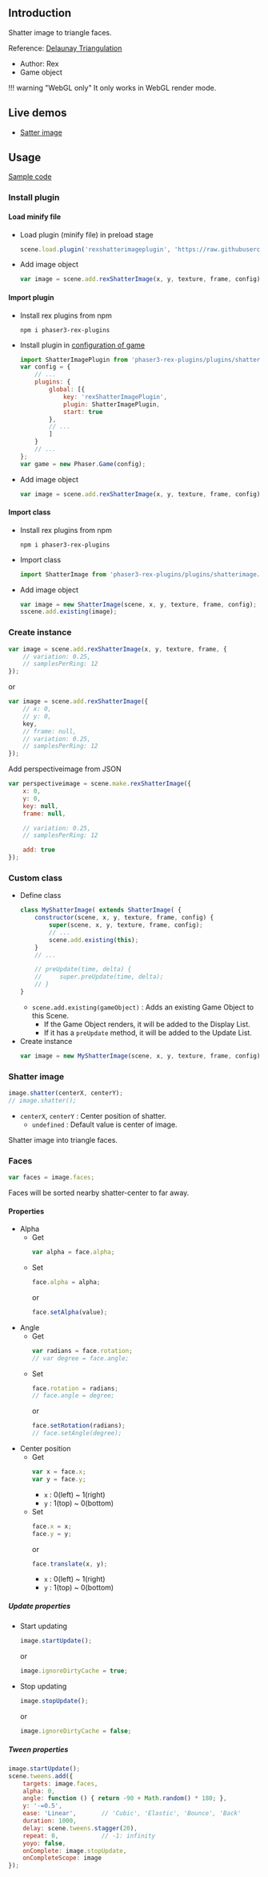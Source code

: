 ## Introduction

Shatter image to triangle faces.

Reference: [Delaunay Triangulation](https://github.com/darkskyapp/delaunay-fast)

- Author: Rex
- Game object

!!! warning "WebGL only"
    It only works in WebGL render mode.

## Live demos

- [Satter image](https://codepen.io/rexrainbow/pen/qBaawym)

## Usage

[Sample code](https://github.com/rexrainbow/phaser3-rex-notes/tree/master/examples/shatter-image)

### Install plugin

#### Load minify file

- Load plugin (minify file) in preload stage
    ```javascript
    scene.load.plugin('rexshatterimageplugin', 'https://raw.githubusercontent.com/rexrainbow/phaser3-rex-notes/master/dist/rexshatterimageplugin.min.js', true);
    ```
- Add image object
    ```javascript
    var image = scene.add.rexShatterImage(x, y, texture, frame, config);
    ```

#### Import plugin

- Install rex plugins from npm
    ```
    npm i phaser3-rex-plugins
    ```
- Install plugin in [configuration of game](game.md#configuration)
    ```javascript
    import ShatterImagePlugin from 'phaser3-rex-plugins/plugins/shatterimage-plugin.js';
    var config = {
        // ...
        plugins: {
            global: [{
                key: 'rexShatterImagePlugin',
                plugin: ShatterImagePlugin,
                start: true
            },
            // ...
            ]
        }
        // ...
    };
    var game = new Phaser.Game(config);
    ```
- Add image object
    ```javascript
    var image = scene.add.rexShatterImage(x, y, texture, frame, config);
    ```

#### Import class

- Install rex plugins from npm
    ```
    npm i phaser3-rex-plugins
    ```
- Import class
    ```javascript
    import ShatterImage from 'phaser3-rex-plugins/plugins/shatterimage.js';
    ```
- Add image object
    ```javascript    
    var image = new ShatterImage(scene, x, y, texture, frame, config);
    sscene.add.existing(image);
    ```

### Create instance

```javascript
var image = scene.add.rexShatterImage(x, y, texture, frame, {
    // variation: 0.25,
    // samplesPerRing: 12
});
```

or 

```javascript
var image = scene.add.rexShatterImage({
    // x: 0,
    // y: 0,
    key,
    // frame: null,
    // variation: 0.25,
    // samplesPerRing: 12
});
```

Add perspectiveimage from JSON

```javascript
var perspectiveimage = scene.make.rexShatterImage({
    x: 0,
    y: 0,
    key: null,
    frame: null,

    // variation: 0.25,
    // samplesPerRing: 12

    add: true
});
```

### Custom class

- Define class
    ```javascript
    class MyShatterImage( extends ShatterImage( {
        constructor(scene, x, y, texture, frame, config) {
            super(scene, x, y, texture, frame, config);
            // ...
            scene.add.existing(this);
        }
        // ...

        // preUpdate(time, delta) {
        //     super.preUpdate(time, delta);
        // }
    }
    ```
    - `scene.add.existing(gameObject)` : Adds an existing Game Object to this Scene.
        - If the Game Object renders, it will be added to the Display List.
        - If it has a `preUpdate` method, it will be added to the Update List.
- Create instance
    ```javascript
    var image = new MyShatterImage(scene, x, y, texture, frame, config);
    ```

### Shatter image

```javascript
image.shatter(centerX, centerY);
// image.shatter();
```

- `centerX`, `centerY` : Center position of shatter.
    - `undefined` : Default value is center of image.

Shatter image into triangle faces.

### Faces 

```javascript
var faces = image.faces;
```

Faces will be sorted nearby shatter-center to far away.

#### Properties

- Alpha
    - Get
        ```javascript
        var alpha = face.alpha;
        ```
    - Set
        ```javascript
        face.alpha = alpha;
        ```
        or
        ```javascript
        face.setAlpha(value);
        ```
- Angle    
    - Get
        ```javascript
        var radians = face.rotation;
        // var degree = face.angle;
        ```
    - Set
        ```javascript
        face.rotation = radians;
        // face.angle = degree;
        ```
        or
        ```javascript
        face.setRotation(radians);
        // face.setAngle(degree);
        ```
- Center position
    - Get
        ```javascript
        var x = face.x;
        var y = face.y;
        ```
        - `x` : 0(left) ~ 1(right)
        - `y` : 1(top) ~ 0(bottom)
    - Set
        ```javascript
        face.x = x;
        face.y = y;
        ```
        or
        ```javascript
        face.translate(x, y);
        ```
        - `x` : 0(left) ~ 1(right)
        - `y` : 1(top) ~ 0(bottom)

##### Update properties

- Start updating
    ```javascript
    image.startUpdate();
    ```
    or
    ```javascript
    image.ignoreDirtyCache = true;
    ```
- Stop updating
    ```javascript
    image.stopUpdate();
    ```
    or
    ```javascript
    image.ignoreDirtyCache = false;
    ```

##### Tween properties

```javascript
image.startUpdate();
scene.tweens.add({
    targets: image.faces,
    alpha: 0,
    angle: function () { return -90 + Math.random() * 180; },
    y: '-=0.5',
    ease: 'Linear',       // 'Cubic', 'Elastic', 'Bounce', 'Back'
    duration: 1000,
    delay: scene.tweens.stagger(20),
    repeat: 0,            // -1: infinity
    yoyo: false,
    onComplete: image.stopUpdate,
    onCompleteScope: image
});
```
